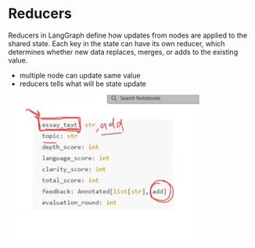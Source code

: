 # Reducers

Reducers in LangGraph define how updates from nodes are applied to the shared state.
Each key in the state can have its own reducer, which determines whether new data replaces, merges, or adds to the existing value.

- multiple node can update same value
- reducers tells what will be state update

![alt text](image-7.png)


